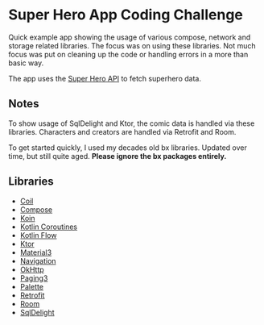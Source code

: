 # Super Hero App Coding Challenge

Quick example app showing the usage of various compose, network and storage related libraries. The focus was on using
these libraries. Not much focus was put on cleaning up the code or handling errors in a more than basic way.

The app uses the [Super Hero API](https://superheroapi.com/) to fetch superhero data.

## Notes

To show usage of SqlDelight and Ktor, the comic data is handled via these libraries. Characters and creators are handled
via Retrofit and Room.

To get started quickly, I used my decades old bx libraries. Updated over time, but still quite aged. **Please ignore the
bx packages entirely.**

## Libraries

- [Coil](https://coil-kt.github.io/coil/)
- [Compose](https://developer.android.com/jetpack/compose)
- [Koin](https://insert-koin.io/)
- [Kotlin Coroutines](https://developer.android.com/kotlin/coroutines)
- [Kotlin Flow](https://kotlinlang.org/docs/flow.html)
- [Ktor](https://ktor.io/)
- [Material3](https://m3.material.io/)
- [Navigation](https://developer.android.com/guide/navigation)
- [OkHttp](https://square.github.io/okhttp/)
- [Paging3](https://developer.android.com/jetpack/androidx/releases/paging)
- [Palette](https://developer.android.com/training/material/palette-colors)
- [Retrofit](https://square.github.io/retrofit/)
- [Room](https://developer.android.com/jetpack/androidx/releases/room)
- [SqlDelight](https://cashapp.github.io/sqldelight/)

